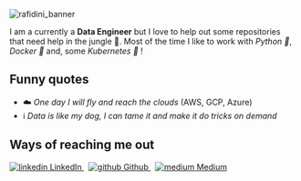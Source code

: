 ![rafidini_banner](https://user-images.githubusercontent.com/65868019/189401243-5ee5673f-f8ef-4db6-a9eb-48782b91f096.png)

I am a currently a **Data Engineer** but I love to help out some repositories that need help in the jungle 🌴. Most of the time I like to work with *Python 🐍*, *Docker 🐳* and, some *Kubernetes 🎡* !

## Funny quotes

- ☁️ *One day I will fly and reach the clouds* (AWS, GCP, Azure)
- ℹ️ *Data is like my dog, I can tame it and make it do tricks on demand*

## Ways of reaching me out 

<p>
  <a href="https://www.linkedin.com/itokiana-rafidinarivo" rel="nofollow noreferrer">
    <img src="https://i.stack.imgur.com/gVE0j.png" alt="linkedin"> LinkedIn
  </a> &nbsp; 
  <a href="https://github.com/rafidini" rel="nofollow noreferrer">
    <img src="https://i.stack.imgur.com/tskMh.png" alt="github"> Github
  </a> &nbsp;
  <a href="https://itokiana-rafidinarivo.medium.com/" rel="nofollow noreferrer">
    <img src="https://img.icons8.com/material-rounded/16/000000/medium-logo.png" alt="medium"> Medium
  </a>
</p>
